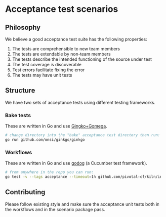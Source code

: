 # Acceptance test scenarios

## Philosophy

We believe a good acceptance test suite has the following properties:
1. The tests are comprehensible to new team members
1. The tests are extendable by non-team members
1. The tests describe the intended functioning of the source under test
1. The test coverage is discoverable
1. Test errors facilitate fixing the error
1. The tests may have unit tests

## Structure

We have two sets of acceptance tests using different testing frameworks.

### Bake tests
These are written in Go and use [Gingko+Gomega](https://onsi.github.io/ginkgo/).

```bash
# change directory into the "bake" acceptance test directory then run:
go run github.com/onsi/ginkgo/ginkgo
```

### Workflows
These are written in Go and use [godog](https://github.com/cucumber/godog) (a Cucumber test framework).

```bash
# from anywhere in the repo you can run:
go test -v --tags acceptance --timeout=1h github.com/pivotal-cf/kiln/internal/acceptance/workflows
```

## Contributing

Please follow existing style and make sure the acceptance unit tests both in the workflows and in the scenario package pass.
